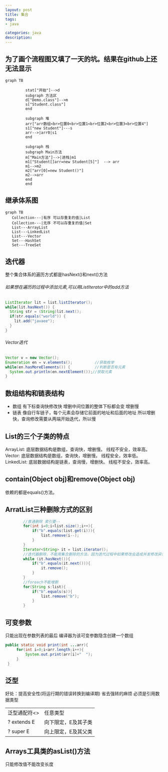 ```yaml
---
layout: post
title: 集合
tags:
- java

categories: java
description:
---
```

## 为了画个流程图又填了一天的坑。结果在github上还无法显示


```{mermaid}
graph TB

         stat["开始"]-->d  
         subgraph 方法区
         d["Demo.class"]-->m
         s["Student.class"]
         end

         subgraph 堆
         arr["arr数组<br>位置0<br>位置1<br>位置2<br>位置3<br>位置4"]
         s1["new Student"]---s
         arr-->|arr0|s1
         end

         subgraph 栈
         subgraph Main方法
         m["Main方法"]-->|进栈|m1
         m1["Student[]arr=new Student[5]"]  --> arr
         m1-->m2
         m2["arr[0]=new Student()"]
         m2-->arr
         end
         end
```

## 继承体系图
```{mermaid}
graph TB
   Collection---|有序 可以存重复的值|List
   Collection---|无序 不可以存重复的值|Set
   List---ArrayList
   List---LinkedList
   List---Vector
   Set---HashSet
   Set---TreeSet
```

## 迭代器
整个集合体系的遍历方式都是hasNext()和next()方法
###### 如果想在遍历的过程中添加元素,可以用ListIterator中的add方法
```java
ListIterator lit = list.listIterator();		
while(lit.hasNext()) {
  String str = (String)lit.next();
  if(str.equals("world")) {
    lit.add("javaee");
  }
}
```

######  Vector迭代
```java
Vector v = new Vector();			
Enumeration en = v.elements();			//获取枚举
while(en.hasMoreElements()) {			//判断是否有元素
  System.out.println(en.nextElement());//获取元素
}
```

## 数组结构和链表结构
* 数组
有下标查询快修改快
增删中间位置的整体下标都会变 增删慢
* 链表
像自行车链子，每个元素会存储它前面的地址和后面的地址
所以增删快，查询修改需要从两端开始迭代，所以慢

## List的三个子类的特点
ArrayList:
  底层数据结构是数组，查询快，增删慢。
  线程不安全，效率高。
Vector:
  底层数据结构是数组，查询快，增删慢。
  线程安全，效率低。
LinkedList:
  底层数据结构是链表，查询慢，增删快。
  线程不安全，效率高。

## contain(Object obj)和remove(Object obj)
依赖的都是equals()方法。

## ArratList三种删除方式的区别
```java
        //普通删除 索引要--
        for(int i=0;i<list.size();i++){
            if("b".equals(list.get(i))){
                list.remove(i--);
            }
        }
        Iterator<String> it = list.iterator();
        //迭代器删除，不能用集合删除的方法，因为迭代过程中如果修改会造成并发修改异常
        while (it.hasNext()){
            if("b".equals(it.next())){
                it.remove();
            }
        }
        //foreach不能增删
        for(String s:list){
            if("b".equals(s)){
                list.remove("b");
            }
        }

```

## 可变参数
只能出现在参数列表的最后
编译器为该可变参数隐含创建一个数组
```java
public static void print(int ...arr){
     for(int i=0;i<arr.length;i++){
         System.out.print(arr[i]+"  ");
     }
 }
```

## 泛型
好处：提高安全性(将运行期的错误转换到编译期)
省去强转的麻烦
必须是引用数据类型


|     |    |
| :------------- | :------------- |
| 泛型通配符<>      | 任意类型      |
| ? extends E      | 向下限定，E及其子类    |
| ? super E     | 向上限定，E及其父类    |

## Arrays工具类的asList()方法
只能修改值不能改变长度
